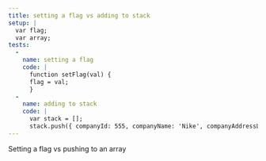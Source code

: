 ```yaml
---
title: setting a flag vs adding to stack
setup: |
  var flag;
  var array;
tests:
  -
    name: setting a flag
    code: |
      function setFlag(val) {
      flag = val;
      }
  -
    name: adding to stack
    code: |
      var stack = [];
      stack.push({ companyId: 555, companyName: 'Nike', companyAddressLine1: 'Nike Towers', companyAddressLine2: 'Nike Road', companyAddressState: 'Ohio', companyAddressZip: '10001-01', companyCountry: 'United States', companyHqPhone: '001-756-555-0987', companyWebsite: 'http://www.nike.com', companyDuns: 847362982, companyRegistrationNumber: 683798309, companyRegisteredTax: '527498-098' });
---
```

Setting a flag vs pushing to an array

